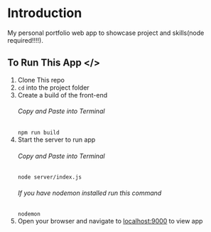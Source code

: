 # Introduction

My personal portfolio web app to showcase project and skills(node required!!!!).

## To Run This App </>

1. Clone This repo
2. `cd` into the project folder
3. Create a build of the front-end
   ###### Copy and Paste into Terminal
   `npm run build`
4. Start the server to run app
   ###### Copy and Paste into Terminal
   `node server/index.js`
   ###### If you have nodemon installed run this command
   `nodemon`
5. Open your browser and navigate to [localhost:9000](http://localhost:9000) to view app
